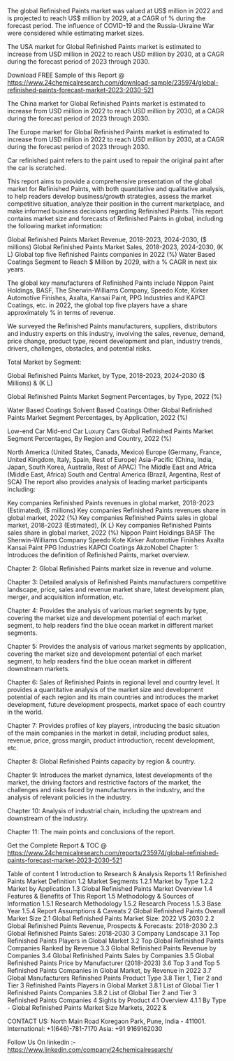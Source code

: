 The global Refinished Paints market was valued at US$ million in 2022 and is projected to reach US$ million by 2029, at a CAGR of % during the forecast period. The influence of COVID-19 and the Russia-Ukraine War were considered while estimating market sizes.

The USA market for Global Refinished Paints market is estimated to increase from USD million in 2022 to reach USD million by 2030, at a CAGR during the forecast period of 2023 through 2030.

Download FREE Sample of this Report @ https://www.24chemicalresearch.com/download-sample/235974/global-refinished-paints-forecast-market-2023-2030-521

The China market for Global Refinished Paints market is estimated to increase from USD million in 2022 to reach USD million by 2030, at a CAGR during the forecast period of 2023 through 2030.

The Europe market for Global Refinished Paints market is estimated to increase from USD million in 2022 to reach USD million by 2030, at a CAGR during the forecast period of 2023 through 2030.

Car refinished paint refers to the paint used to repair the original paint after the car is scratched.

This report aims to provide a comprehensive presentation of the global market for Refinished Paints, with both quantitative and qualitative analysis, to help readers develop business/growth strategies, assess the market competitive situation, analyze their position in the current marketplace, and make informed business decisions regarding Refinished Paints. This report contains market size and forecasts of Refinished Paints in global, including the following market information:

Global Refinished Paints Market Revenue, 2018-2023, 2024-2030, ($ millions)
Global Refinished Paints Market Sales, 2018-2023, 2024-2030, (K L)
Global top five Refinished Paints companies in 2022 (%)
Water Based Coatings Segment to Reach $ Million by 2029, with a % CAGR in next six years.

The global key manufacturers of Refinished Paints include Nippon Paint Holdings, BASF, The Sherwin-Williams Company, Speedo Kote, Kirker Automotive Finishes, Axalta, Kansai Paint, PPG Industries and KAPCI Coatings, etc. in 2022, the global top five players have a share approximately % in terms of revenue.

We surveyed the Refinished Paints manufacturers, suppliers, distributors and industry experts on this industry, involving the sales, revenue, demand, price change, product type, recent development and plan, industry trends, drivers, challenges, obstacles, and potential risks.

Total Market by Segment:

Global Refinished Paints Market, by Type, 2018-2023, 2024-2030 ($ Millions) & (K L)

Global Refinished Paints Market Segment Percentages, by Type, 2022 (%)

Water Based Coatings
Solvent Based Coatings
Other
Global Refinished Paints Market Segment Percentages, by Application, 2022 (%)

Low-end Car
Mid-end Car
Luxury Cars
Global Refinished Paints Market Segment Percentages, By Region and Country, 2022 (%)

North America (United States, Canada, Mexico)
Europe (Germany, France, United Kingdom, Italy, Spain, Rest of Europe)
Asia-Pacific (China, India, Japan, South Korea, Australia, Rest of APAC)
The Middle East and Africa (Middle East, Africa)
South and Central America (Brazil, Argentina, Rest of SCA)
The report also provides analysis of leading market participants including:

Key companies Refinished Paints revenues in global market, 2018-2023 (Estimated), ($ millions)
Key companies Refinished Paints revenues share in global market, 2022 (%)
Key companies Refinished Paints sales in global market, 2018-2023 (Estimated), (K L)
Key companies Refinished Paints sales share in global market, 2022 (%)
Nippon Paint Holdings
BASF
The Sherwin-Williams Company
Speedo Kote
Kirker Automotive Finishes
Axalta
Kansai Paint
PPG Industries
KAPCI Coatings
AkzoNobel
Chapter 1: Introduces the definition of Refinished Paints, market overview.

Chapter 2: Global Refinished Paints market size in revenue and volume.

Chapter 3: Detailed analysis of Refinished Paints manufacturers competitive landscape, price, sales and revenue market share, latest development plan, merger, and acquisition information, etc.

Chapter 4: Provides the analysis of various market segments by type, covering the market size and development potential of each market segment, to help readers find the blue ocean market in different market segments.

Chapter 5: Provides the analysis of various market segments by application, covering the market size and development potential of each market segment, to help readers find the blue ocean market in different downstream markets.

Chapter 6: Sales of Refinished Paints in regional level and country level. It provides a quantitative analysis of the market size and development potential of each region and its main countries and introduces the market development, future development prospects, market space of each country in the world.

Chapter 7: Provides profiles of key players, introducing the basic situation of the main companies in the market in detail, including product sales, revenue, price, gross margin, product introduction, recent development, etc.

Chapter 8: Global Refinished Paints capacity by region & country.

Chapter 9: Introduces the market dynamics, latest developments of the market, the driving factors and restrictive factors of the market, the challenges and risks faced by manufacturers in the industry, and the analysis of relevant policies in the industry.

Chapter 10: Analysis of industrial chain, including the upstream and downstream of the industry.

Chapter 11: The main points and conclusions of the report.

Get the Complete Report & TOC @ https://www.24chemicalresearch.com/reports/235974/global-refinished-paints-forecast-market-2023-2030-521

Table of content
1 Introduction to Research & Analysis Reports
1.1 Refinished Paints Market Definition
1.2 Market Segments
1.2.1 Market by Type
1.2.2 Market by Application
1.3 Global Refinished Paints Market Overview
1.4 Features & Benefits of This Report
1.5 Methodology & Sources of Information
1.5.1 Research Methodology
1.5.2 Research Process
1.5.3 Base Year
1.5.4 Report Assumptions & Caveats
2 Global Refinished Paints Overall Market Size
2.1 Global Refinished Paints Market Size: 2022 VS 2030
2.2 Global Refinished Paints Revenue, Prospects & Forecasts: 2018-2030
2.3 Global Refinished Paints Sales: 2018-2030
3 Company Landscape
3.1 Top Refinished Paints Players in Global Market
3.2 Top Global Refinished Paints Companies Ranked by Revenue
3.3 Global Refinished Paints Revenue by Companies
3.4 Global Refinished Paints Sales by Companies
3.5 Global Refinished Paints Price by Manufacturer (2018-2023)
3.6 Top 3 and Top 5 Refinished Paints Companies in Global Market, by Revenue in 2022
3.7 Global Manufacturers Refinished Paints Product Type
3.8 Tier 1, Tier 2 and Tier 3 Refinished Paints Players in Global Market
3.8.1 List of Global Tier 1 Refinished Paints Companies
3.8.2 List of Global Tier 2 and Tier 3 Refinished Paints Companies
4 Sights by Product
4.1 Overview
4.1.1 By Type - Global Refinished Paints Market Size Markets, 2022 &

CONTACT US:
North Main Road Koregaon Park, Pune, India - 411001.
International: +1(646)-781-7170
Asia: +91 9169162030

Follow Us On linkedin :- https://www.linkedin.com/company/24chemicalresearch/
